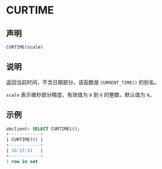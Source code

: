# CURTIME

## 声明

```javascript
CURTIME(scale)
```

## 说明

返回当前时间，不含日期部分。该函数是 `CURRENT_TIME()` 的别名。

`scale` 表示微秒部分精度，有效值为 `0` 到 `6` 的整数，默认值为 `0`。

## 示例

```sql
obclient> SELECT CURTIME(0);
+------------+
| CURTIME(0) |
+------------+
| 16:17:11   |
+------------+
1 row in set 
```
